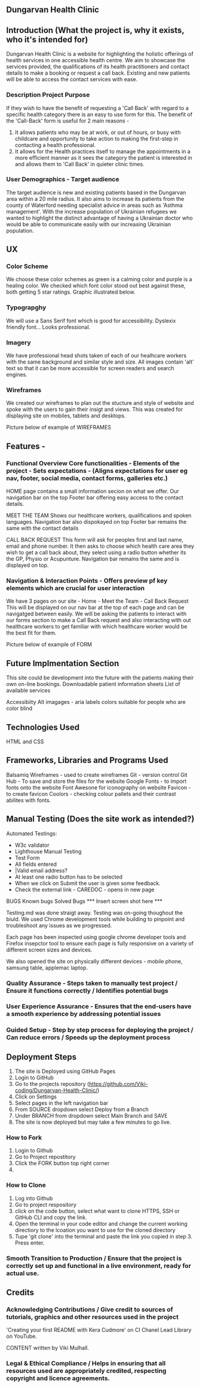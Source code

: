 ## Dungarvan Health Clinic
## Introduction (What the project is, why it exists, who it's intended for)
Dungarvan Health Clinic is a website for highlighting the holistic offerings of health services in one accessible health centre. 
We aim to showcase the services provided, the qualifications of its health practitioners and contact details to make a booking or request a call back. Existing and new patients will be able to access the contact services with ease.  
### Description Project Purpose 
If they wish to have the benefit of requesting a 'Call Back' with regard to a specific health category there is an easy to use form for this. The benefit of the 'Call-Back' form is useful for 2 main reasons - 
1. It allows patients who may be at work, or out of hours, or busy with childcare and opportunity to take action to making the first-step in contacting a health professional.
2. It allows for the Health practices itself to manage the appointments in a more efficient manner as it sees the category the patient is interested in and allows them to 'Call Back' in quieter clinic times.
### User Demographics - Target audience
The target audience is new and existing patients based in the Dungarvan area within a 20 mile radius.  It also aims to increase its patients from the county of Waterford needing specialist advice in areas such as 'Asthma management'. With the increase population of Ukrainian refugees we wanted to highlight the distinct advantage of having a Ukrainian doctor who would be able to communicate easily with our increasing Ukrainian population.  
## UX
### Color Scheme
We choose these color schemes as green is a calming color and purple is a healing color.  We checked which font color stood out best against these, both getting 5 star ratings.  Graphic illustrated below. 
### Typograpghy
We will use a Sans Serif font which is good for accessibility.  Dyslexix friendly font... 
Looks professional.
### Imagery 
We have professional head shots taken of each of our healhcare workers with the same background and similar style and size. 
All images contain 'alt' text so that it can be more accessible for screen readers and search engines.
### Wireframes
We created our wireframes to plan out the stucture and style of website and spoke with the users to gain their insigt and views.  This was created for  displaying site on mobiles, tablets and desktops.

Picture below of example of WIREFRAMES

## Features - 
### Functional Overview Core functionalities - Elements of the project - Sets expectations - (Aligns expectations for user eg nav, footer, social media, contact forms, galleries etc.)
HOME page contains a small information secion on what we offer. 
Our navigation bar on the top
Footer bar offering easy access to the contact details. 

MEET THE TEAM
Shows our healthcare workers, qualifications and spoken languages. 
Navigation bar also dispokayed on top
Footer bar remains the same with the contact details

CALL BACK REQUEST
This form will ask for peoples first and last name, email and phone number.  It then asks to choose which health care area they wish to get a call back about, they select using a radio button whether its the GP, Physio or Acupunture. 
Navigation bar remains the same and is displayed on top.
### Navigation & Interaction Points - Offers preview pf key elements which are crucial for user interaction
We have 3 pages on our site - Home - Meet the Team - Call Back Request
This will be displayed on our nav bar at the top of each page and can be navigatged between easily.
We will be asking the patients to interact with our forms section to make a Call Back request and also interacting with out healthcare workers to get familiar with which healthcare worker would be the best fit for them. 

Picture below of example of FORM

## Future Implmentation Section 
This site could be development into the future with the patients making their own on-line bookings. 
Downloadable patient information sheets
List of available services 

Accessibiity 
Alt imagages - aria labels
colors suitable for people who are color blind 

## Technologies Used
HTML and CSS

## Frameworks, Libraries and Programs Used
Balsamiq Wireframes - used to create wireframes
Git - version control
Git Hub - To save and store the files for the website 
Google Fonts - to import fonts onto the website
Font Awesone for iconography on website 
Favicon - to create favicon
Coolors - checking colour pallets and their contrast abilites with fonts.

## Manual Testing (Does the site work as intended?)
Automated Testings:
* W3c validator
* Lighthouse
Manual Testing
* Test Form
*   All fields entered
*   |Valid email address?
*   At least one radio button has to be selected
*   When we click on Submit the user is given some feedback.
*   Check the external link - CAREDOC - opens in new page

  BUGS
  Known bugs
  Solved Bugs
  *** Insert screen shot here ***

  Testing.md was done straigt away. 
  Testing was on-going thoughout the biuld.   We used Chrome development tools while building to pinpoint and troubleshoot any issues as we progressed. 

  Each page has been inspected using google chrome developer tools and Firefox insepctor tool to ensure each page is fully responsive on a variety of different screen sizes and devices. 

  We also opened the site on physically different devices - mobile phone, samsung table, applemac laptop. 
### Quality Assurance - Steps taken to manually test project / Ensure it functions correctly / Identifies potential bugs
### User Experience Assurance - Ensures that the end-users have a smooth experience by addressing potential issues

### Guided Setup - Step by step process for deploying the project / Can reduce errors / Speeds up the deployment process 
## Deployment Steps 
1. The site is Deployed using GitHub Pages 
2. Login to GitHub
3. Go to the projects repository (https://github.com/Viki-coding/Dungarvan-Health-Clinic/)
4. Click on Settings
5. Select pages in the left navigation bar
6. From SOURCE dropdown select Deploy from a Branch
7. Under BRANCH from dropdown select Main Branch and SAVE
8. The site is now deployed but may take a few minutes to go live.

### How to Fork
1. Login to Github
2. Go to Project repostitory
3. Click the FORK button top right corner
4. 
### How to Clone
1. Log into Github
2. Go to project respository
3. click on the code button, select what want to clone HTTPS, SSH or GitHub CLI and copy the link.
4. Open the terminal in your code editor and change the current working directiory to the lcoation you want to use for the cloned directory
15. Tupe 'git clone' into the terminal and paste the link you copied in step 3.  Press enter.

### Smooth Transition to Production / Ensure that the project is correctly set up and functional in a live environment, ready for actual use.
## Credits 
### Acknowledging Contributions / Give credit to sources of tutorials, graphics and other resources used in the project
'Creating your first README with Kera Cudmore' on CI Chanel Lead Library on YouTube.

CONTENT written by Viki Mulhall. 
### Legal & Ethical Compliance / Helps in ensuring that all resources used are appropriately credited, respecting copyright and licence agreements.
